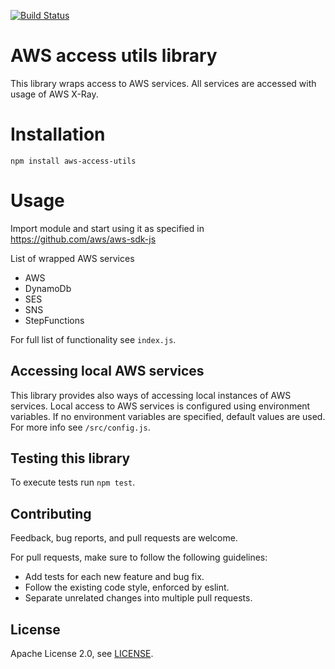 [![Build Status](https://codebuild.eu-central-1.amazonaws.com/badges?uuid=eyJlbmNyeXB0ZWREYXRhIjoiZzk3SkpaN1hTN0ZhTFRpMjVQb3RCWVhoVTBKcjkvQ1p0SHNQazMzaG5MdTdqbitLSFh5cTc3SDhIWDVvWTk4b2VtV1lJbkRXNzlHQTdFVTJBTTdXbFo4PSIsIml2UGFyYW1ldGVyU3BlYyI6ImFKNFlkUE9hY3hkWlRRUjciLCJtYXRlcmlhbFNldFNlcmlhbCI6MX0%3D&branch=master)](https://eu-central-1.console.aws.amazon.com/codesuite/codebuild/projects/aws-access-utils)

# AWS access utils library
This library wraps access to AWS services. All services are accessed with usage of AWS X-Ray.

# Installation
`npm install aws-access-utils`

# Usage
Import module and start using it as specified in https://github.com/aws/aws-sdk-js

List of wrapped AWS services
- AWS
- DynamoDb
- SES
- SNS
- StepFunctions

For full list of functionality see `index.js`.

## Accessing local AWS services
This library provides also ways of accessing local instances of AWS services. Local access to AWS services is configured using environment variables. 
If no environment variables are specified, default values are used. For more info see `/src/config.js`.  

## Testing this library
To execute tests run `npm test`.

## Contributing
Feedback, bug reports, and pull requests are welcome.

For pull requests, make sure to follow the following guidelines:
* Add tests for each new feature and bug fix.
* Follow the existing code style, enforced by eslint.
* Separate unrelated changes into multiple pull requests.

## License
Apache License 2.0, see [LICENSE](LICENSE.md).
